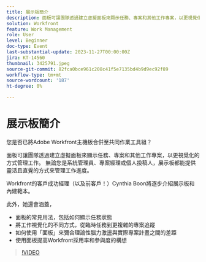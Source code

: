 ```yaml
---
title: 展示板簡介
description: 面板可讓團隊透過建立虛擬面板來顯示任務、專案和其他工作專案，以更視覺化的方式管理工作。 無論您是系統管理員、專案經理或個人投稿人，展示板都能提供靈活且直覺的方式來管理工作進度。
solution: Workfront
feature: Work Management
role: User
level: Beginner
doc-type: Event
last-substantial-update: 2023-11-27T00:00:00Z
jira: KT-14560
thumbnail: 3425791.jpeg
source-git-commit: 82fca0bce961c208c41f5e7135bd4b9d9ec92f89
workflow-type: tm+mt
source-wordcount: '187'
ht-degree: 0%

---
```



# 展示板簡介

您是否已將Adobe Workfront主機板合併至共同作業工具組？

面板可讓團隊透過建立虛擬面板來顯示任務、專案和其他工作專案，以更視覺化的方式管理工作。 無論您是系統管理員、專案經理或個人投稿人，展示板都能提供靈活且直覺的方式來管理工作進度。

Workfront的客戶成功經理（以及前客戶！）Cynthia Boon將逐步介紹展示板和內建範本。

此外，她還會涵蓋，

* 面板的常見用法，包括如何顯示任務狀態
* 將工作視覺化的不同方式，從臨時任務到更複雜的專案追蹤
* 如何使用「面板」來彌合理論性腦力激盪與實際專案計畫之間的差距
* 使用面板提高Workfront採用率和參與度的構想

>[!VIDEO](https://video.tv.adobe.com/v/3425791/?learn=on)
